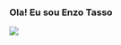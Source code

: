 ### Ola! Eu sou Enzo Tasso

<div>
  <img src="https://github-readme-stats.vercel.app/api?username=TassoEnzo&show_icons=true&theme=transparent"/>
</div>
